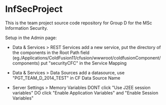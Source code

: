 InfSecProject
=============

This is the team project source code repository for Group D for the MSc Information Security.

Setup in the Admin page:
 - Data & Services > REST Services
 add a new service, put the directory of the components in the Root Path field (eg./Applications/ColdFusion11/cfusion/wwwroot/coldfusionComponent/components)
 put "securityCFC" in the Service Mapping

 - Data & Services > Data Sources
 add a datasource, use "PGT_TEAM_D_2014_TEST" in CF Data Source Name

 - Server Settings > Memory Variables
 DONT click "Use J2EE session variables"
 DO click "Enable Application Variables" and "Enable Session Variables"